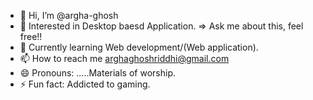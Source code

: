 - 👋 Hi, I’m @argha-ghosh
- 👀 Interested in Desktop baesd Application. => Ask me about this, feel free!!
- 🌱 Currently learning Web development/(Web application).
- 📫 How to reach me arghaghoshriddhi@gmail.com
- 😄 Pronouns: .....Materials of worship.
- ⚡ Fun fact: Addicted to gaming.



